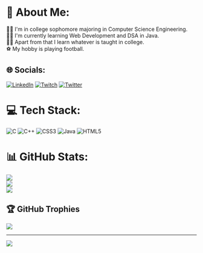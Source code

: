 # 💫 About Me:
🧑‍🎓 I'm in college sophomore majoring in Computer Science Engineering.<br>🧑‍💻 I'm currently learning Web Development and DSA in Java.<br>🧑‍💻 Apart from that I learn whatever is taught in college.<br>⚽ My hobby is playing football. 


## 🌐 Socials:
[![LinkedIn](https://img.shields.io/badge/LinkedIn-%230077B5.svg?logo=linkedin&logoColor=white)](https://linkedin.com/in/naik-mubashir-19aa00148) [![Twitch](https://img.shields.io/badge/Twitch-%239146FF.svg?logo=Twitch&logoColor=white)](https://twitch.tv/naikmubashir) [![Twitter](https://img.shields.io/badge/Twitter-%231DA1F2.svg?logo=Twitter&logoColor=white)](https://twitter.com/naik_mubashir) 

# 💻 Tech Stack:
![C](https://img.shields.io/badge/c-%2300599C.svg?style=for-the-badge&logo=c&logoColor=white) ![C++](https://img.shields.io/badge/c++-%2300599C.svg?style=for-the-badge&logo=c%2B%2B&logoColor=white) ![CSS3](https://img.shields.io/badge/css3-%231572B6.svg?style=for-the-badge&logo=css3&logoColor=white) ![Java](https://img.shields.io/badge/java-%23ED8B00.svg?style=for-the-badge&logo=java&logoColor=white) ![HTML5](https://img.shields.io/badge/html5-%23E34F26.svg?style=for-the-badge&logo=html5&logoColor=white)

# 📊 GitHub Stats:
![](https://github-readme-stats.vercel.app/api?username=naikmubashir&theme=react&hide_border=false&include_all_commits=false&count_private=false)<br/>
![](https://github-readme-streak-stats.herokuapp.com/?user=naikmubashir&theme=react&hide_border=false)<br/>
![](https://github-readme-stats.vercel.app/api/top-langs/?username=naikmubashir&theme=react&hide_border=false&include_all_commits=false&count_private=false&layout=compact)

## 🏆 GitHub Trophies
![](https://github-profile-trophy.vercel.app/?username=naikmubashir&theme=onestar&no-frame=false&no-bg=false&margin-w=4)

---
[![](https://visitcount.itsvg.in/api?id=naikmubashir&icon=0&color=6)](https://visitcount.itsvg.in)
